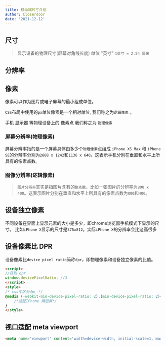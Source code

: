 ```yaml
---
title: 移动端尺寸介绍
author: Closerdoor
date: '2021-12-12'
---
```


## 尺寸
> 显示设备的物理尺寸(屏幕对角线长度) 单位 "英寸" 
`1英寸 = 2.54 厘米`
## 分辨率

## 像素
像素可以作为图片或电子屏幕的最小组成单位。

`CSS`布局中使用的`px`单位像素是一个相对单位, 我们称之为`逻辑像素` 。

手机 显示器 等物理设备上的 像素点 我们称之为 `物理像素`
###  屏幕分辨率(物理像素)
屏幕分辨率指的是一个屏幕具体由多少个`物理像素`点组成
`iPhone XS Max` 和 `iPhone SE`的分辨率分别为`2688 x 1242`和`1136 x 640`。这表示手机分别在垂直和水平上所具有的像素点数。
###  图像分辨率(逻辑像素)
> `图片分辨率`其实是指图片含有的`像素数`，比如一张图片的分辨率为`800 x 400`。这表示图片分别在垂直和水平上所具有的像素点数为`800`和`400`。

## 设备独立像素
不同设备在界面上显示元素的大小是多少，即chrome浏览器手机模式下显示的尺寸。
比如`iPhone X`显示的尺寸是`375x812`。实际`iPhone X`的分辨率会比这高很多

##  设备像素比 DPR
设备像素比`device pixel ratio`简称`dpr`，即物理像素和设备独立像素的比值。
```html
<script>
//获取`dpr`
window.devicePixelRatio; //3 
</script>
<style>
/* css中区分dpr */
@media (-webkit-min-device-pixel-ratio: 2),(min-device-pixel-ratio: 2){ 
	/*适配IPhone 两倍屏*/
}
</style>
```
## 视口适配 meta viewport
```html
<meta name="viewport" content="width=device-width, initial-scale=1, maximum-scale=1, minimum-scale=1, user-scalable=no">
```

